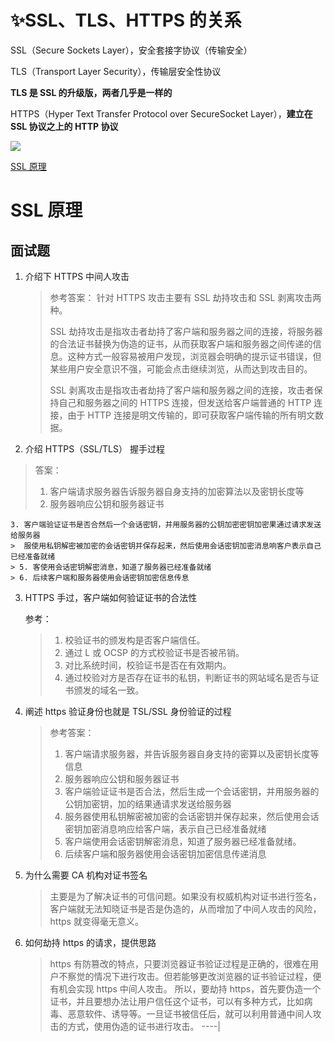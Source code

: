 # ✨SSL、TLS、HTTPS 的关系

SSL（Secure Sockets Layer），安全套接字协议（传输安全）

TLS（Transport Layer Security），传输层安全性协议

**TLS 是 SSL 的升级版，两者几乎是一样的**

HTTPS（Hyper Text Transfer Protocol over SecureSocket Layer），**建立在 SSL 协议之上的 HTTP 协议**

![](http://mdrs.yuanjin.tech/img/20211025160927.png)

[SSL 原理](./SSL原理.pdf)

# SSL 原理

## 面试题

1. 介绍下 HTTPS 中间人攻击

    > 参考答案：
    > 针对 HTTPS 攻击主要有 SSL 劫持攻击和 SSL 剥离攻击两种。
    >
    > SSL 劫持攻击是指攻击者劫持了客户端和服务器之间的连接，将服务器的合法证书替换为伪造的证书，从而获取客户端和服务器之间传递的信息。这种方式一般容易被用户发现，浏览器会明确的提示证书错误，但某些用户安全意识不强，可能会点击继续浏览，从而达到攻击目的。
    >
    > SSL 剥离攻击是指攻击者劫持了客户端和服务器之间的连接，攻击者保持自己和服务器之间的 HTTPS 连接，但发送给客户端普通的 HTTP 连接，由于 HTTP 连接是明文传输的，即可获取客户端传输的所有明文数据。

2. 介绍 HTTPS（SSL/TLS） 握手过程

> 答案：
>
> 1. 客户端请求服务器告诉服务器自身支持的加密算法以及密钥长度等
> 2. 服务器响应公钥和服务器证书

    3. 客户端验证证书是否合然后一个会话密钥，并用服务器的公钥加密密钥加密果通过请求发送给服务器
    >  服使用私钥解密被加密的会话密钥并保存起来，然后使用会话密钥加密消息响客户表示自己已经准备就绪
    > 5. 客使用会话密钥解密消息，知道了服务器已经准备就绪
    > 6. 后续客户端和服务器使用会话密钥加密信息传息

3. HTTPS 手过，客户端如何验证证书的合法性

    参考：

    > 1. 校验证书的颁发构是否客户端信任。
    > 2. 通过 L 或 OCSP 的方式校验证书是否被吊销。
    > 3. 对比系统时间，校验证书是否在有效期内。
    > 4. 通过校验对方是否存在证书的私钥，判断证书的网站域名是否与证书颁发的域名一致。

4. 阐述 https 验证身份也就是 TSL/SSL 身份验证的过程

    > 参考答案：
    >
    > 1. 客户端请求服务器，并告诉服务器自身支持的密算以及密钥长度等信息
    > 2. 服务器响应公钥和服务器证书
    > 3. 客户端验证证书是否合法，然后生成一个会话密钥，并用服务器的公钥加密钥，加的结果通请求发送给服务器
    > 4. 服务器使用私钥解密被加密的会话密钥并保存起来，然后使用会话密钥加密消息响应给客户端，表示自己已经准备就绪
    > 5. 客户端使用会话密钥解密消息，知道了服务器已经准备就绪。
    > 6. 后续客户端和服务器使用会话密钥加密信息传递消息

5. 为什么需要 CA 机构对证书签名

    > 主要是为了解决证书的可信问题。如果没有权威机构对证书进行签名，客户端就无法知晓证书是否是伪造的，从而增加了中间人攻击的风险，https 就变得毫无意义。

6. 如何劫持 https 的请求，提供思路

    > https 有防篡改的特点，只要浏览器证书验证过程是正确的，很难在用户不察觉的情况下进行攻击。但若能够更改浏览器的证书验证过程，便有机会实现 https 中间人攻击。
    > 所以，要劫持 https，首先要伪造一个证书，并且要想办法让用户信任这个证书，可以有多种方式，比如病毒、恶意软件、诱导等。一旦证书被信任后，就可以利用普通中间人攻击的方式，使用伪造的证书进行攻击。
    > ----|
